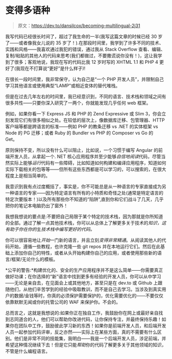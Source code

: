 # 变得多语种

> 原文：<https://dev.to/dansilcox/becoming-multilingual-2j31>

我写代码已经很长时间了，超过了我生命的一半(我写这篇文章的时候已经 30 岁了——或者像我女儿说的 35 岁了！).在那段时间里，我学到了许多不同的技术、实践和风格——我喜欢通过我犯的错误，通过我从 Stack Overflow 查看、编辑、复制/粘贴的其他人的代码来思考(我们都做过，不要撒谎说你没有！)，这让我学到了很多；客观地说，我现在写的代码比我 12 岁时写的 XHTML 1.1 和 PHP 4 更好了(我现在不打算说“更好”是什么样子)!

在很长一段时间里，我非常保守，认为自己是“一个 PHP 开发人员”，并限制自己学习其他语言或使用典型“LAMP”或相近变体的替代堆栈。

但是在过去几年左右的时间里，我已经意识到，不同的语言、技术栈和领域之间有很多共性——只要你深入研究了一两个，你就能发现几乎任何 web 框架。

例如，如果你看一下 Express JS 和 PHP 的 Zend Expressive 或 Slim 3，你会立刻发现它们有很多相似之处。在较低的层次上，像数据库迁移、包管理器、HTTP 客户端等都是跨语言的标准——例如 PHP 的教条迁移 vs .NET 的实体框架 vs Node 的 PG 迁移；或者 Ruby 的 Bundler vs PHP 的 Composer vs Go 的 Get。

原则保持不变，所以没有什么可以阻止，比如说，一个习惯于编写 Angular 的前端开发人员，从拿起一个. NET 核心应用程序并至少能够*自信地阅读*代码，尽管当然实际上能够*运行*代码有一些障碍，比如知道如何构建和编译应用程序，知道如何实际下载相关的包等等——但所有这些东西都是可以学习的，可以搜索的，在很大程度上是相当简单的。

我意识到我有点过度概括了，事实是，你不可能总是从一种语言的专家直接成为另一种语言的专家——因为特定语言有所有的小特质和奇怪之处(通常是特定语言的特定次要版本！)以及所有那些你不知道的“陷阱”,直到你和它们战斗了几天，几乎把你的笔记本电脑扔出了窗外！

我想我想说的要点是:不要把自己局限于某个特定的技术栈，因为那就是你所知道的全部。通过了解一点其他技术栈，你可以从总体上了解更多关于技术的*知识，这有助于你在你的*主*技术栈中编写更好的代码。*

你可以很容易地让*开始*一门新的语言，并且立刻*变得非常精通*。从阅读其他人的代码开始，遵循一些教程，也许克隆一些 git repos 并在本地运行它们。然后在此基础上添加你自己的特性，或者从头开始构建你自己的应用，或者使用那些新的语言/框架/无论什么的模板。

*公平的警告:*构建优化的、安全的生产应用程序并不是这么简单——你需要真正做好功课；在你选择的“新”语言中找到更多有经验的开发人员，你可以从中学习——无论是亲自去，在见面会上或其他地方，甚至只是在 dev.to 或 Github 上跟随他们，从他们辛苦学到的经验中吸取教训，而不是自己去学习。当涉及到真实用户的数据/金钱等时，你真的必须保护需要保护的，优化需要优化的——不要仅仅依靠默默无闻或你的托管公司的 WAF 来保护你。不会的。

总而言之，这就是我想说的:如果你正在独自工作，我鼓励你在网上或最好亲自找到志同道合的人，他们可以帮助你改进代码，让你保持专注，并最终保持乐趣！如果你在团队中工作，鼓励彼此学习新的东西！如果你是前端开发人员，和后端开发人员一起参加代码评审，反之亦然——实际上在某些方面，真的不需要有什么区别。他们是非常不同的技能集，我明白——我是一个后端开发人员，涉足前端，并希望这种情况继续下去！但是它只能*帮助*你的代码了解更多关于其他领域的知识，不管是什么编程语言。